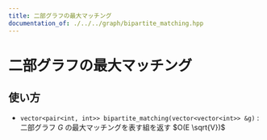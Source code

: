 ```yaml
---
title: 二部グラフの最大マッチング
documentation_of: ./../../graph/bipartite_matching.hpp
---
```


# 二部グラフの最大マッチング

## 使い方

- ``vector<pair<int, int>> bipartite_matching(vector<vector<int>> &g)`` : 二部グラフ $G$ の最大マッチングを表す組を返す $O(E \sqrt{V})$
